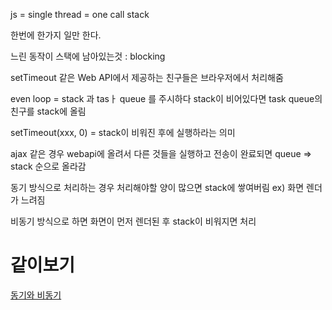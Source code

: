 js  = single thread = one call stack 

한번에 한가지 일만 한다.

느린 동작이 스택에 남아있는것 : blocking

setTimeout 같은 Web API에서 제공하는 친구들은 브라우저에서 처리해줌

even loop = stack 과 tasㅏ queue 를 주시하다 stack이 비어있다면 task queue의 친구를 stack에 올림

setTimeout(xxx, 0) = stack이 비워진 후에 실행하라는 의미

ajax 같은 경우 webapi에 올려서 다른 것들을 실행하고 전송이 완료되면 queue ⇒ stack 순으로 올라감

동기 방식으로 처리하는 경우 처리해야할 양이 많으면 stack에 쌓여버림 ex) 화면 렌더가 느려짐

비동기 방식으로 하면 화면이 먼저 렌더된 후 stack이 비워지면 처리

# 같이보기
[동기와 비동기](동기와%20비동기.md)